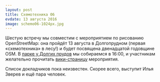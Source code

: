 ```yaml
---
layout: post
title: Схемотехника 06
evdate: 13 августа 2016
image: schemo06-1024px.jpg
---
```

Шестую встречу мы совместим с мероприятием по рисованию OpenStreetMap: она пройдёт 13 августа в Долгопрудном (первая «схемотехника» в лесу!) и будет посвящена двенадцатой годовщине OSM. В [парке у Долгих прудов](http://openstreetmap.ru/#mmap=16/55.9401/37.5412&map=16/55.9401/37.5412) мы собираемся в 16:00, и участникам желательно прочитать [вики-страницу](http://wiki.openstreetmap.org/wiki/RU:%D0%9C%D0%BE%D1%81%D0%BA%D0%BE%D0%B2%D1%81%D0%BA%D0%B0%D1%8F_%D0%B2%D1%81%D1%82%D1%80%D0%B5%D1%87%D0%B0_%D0%B2_%D0%94%D0%BE%D0%BB%D0%B3%D0%BE%D0%BF%D1%80%D1%83%D0%B4%D0%BD%D0%BE%D0%BC) мероприятия.

Список докладчиков пока неизвестен. Скорее всего, выступит Илья Зверев и ещё пара человек.

